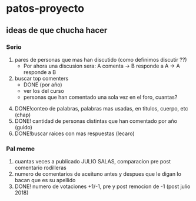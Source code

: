 # patos-proyecto

## ideas de que chucha hacer

### Serio
1. pares de personas que mas han discutido (como definimos discutir ??)
    * Por ahora una discusion sera: A comenta -> B responde a A -> A responde a B
2. buscar top comenters
    * DONE (por año)
    * ver los del curso
    * personas que han comentado una sola vez en el foro, cuantas?
<!-- 3. periodos de mayor actividad, con distintas granularidades (hora, dias, en un año) -->
4. DONE!conteo de palabras, palabras mas usadas, en titulos, cuerpo, etc (chap)
5. DONE! cantidad de personas distintas que han comentado por año (guido)
6. DONE!buscar raices con mas respuestas (lecaro)

### Pal meme
1. cuantas veces a publicado JULIO SALAS, comparacion pre post comentario rodilleras
2. numero de comentarios de aceituno antes y despues que le digan lo bacan que es su apellido
3. DONE! numero de votaciones  +1/-1, pre y post remocion de -1 (post julio 2018)

